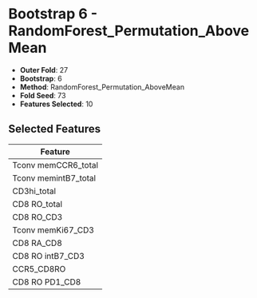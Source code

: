 # Bootstrap 6 - RandomForest_Permutation_AboveMean

- **Outer Fold**: 27
- **Bootstrap**: 6
- **Method**: RandomForest_Permutation_AboveMean
- **Fold Seed**: 73
- **Features Selected**: 10

## Selected Features

| Feature |
|---------|
| Tconv memCCR6_total |
| Tconv memintB7_total |
| CD3hi_total |
| CD8 RO_total |
| CD8 RO_CD3 |
| Tconv memKi67_CD3 |
| CD8 RA_CD8 |
| CD8 RO intB7_CD3 |
| CCR5_CD8RO |
| CD8 RO PD1_CD8 |
